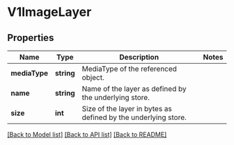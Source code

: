 # V1ImageLayer

## Properties
Name | Type | Description | Notes
------------ | ------------- | ------------- | -------------
**mediaType** | **string** | MediaType of the referenced object. | 
**name** | **string** | Name of the layer as defined by the underlying store. | 
**size** | **int** | Size of the layer in bytes as defined by the underlying store. | 

[[Back to Model list]](../README.md#documentation-for-models) [[Back to API list]](../README.md#documentation-for-api-endpoints) [[Back to README]](../README.md)


